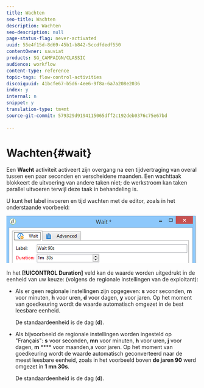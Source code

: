 ```yaml
---
title: Wachten
seo-title: Wachten
description: Wachten
seo-description: null
page-status-flag: never-activated
uuid: 55e4f15d-8d69-45b1-b842-5ccdfdedf550
contentOwner: sauviat
products: SG_CAMPAIGN/CLASSIC
audience: workflow
content-type: reference
topic-tags: flow-control-activities
discoiquuid: 41bcfe67-b5d6-4ee6-9f8a-6a7a208e2036
index: y
internal: n
snippet: y
translation-type: tm+mt
source-git-commit: 579329d9194115065dff2c192deb0376c75e67bd

---
```



# Wachten{#wait}

Een **Wacht** activiteit activeert zijn overgang na een tijdvertraging van overal tussen een paar seconden en verscheidene maanden. Een wachttaak blokkeert de uitvoering van andere taken niet; de werkstroom kan taken parallel uitvoeren terwijl deze taak in behandeling is.

U kunt het label invoeren en tijd wachten met de editor, zoals in het onderstaande voorbeeld:

![](assets/edit_wait.png)

In het **[!UICONTROL Duration]** veld kan de waarde worden uitgedrukt in de eenheid van uw keuze: (volgens de regionale instellingen van de exploitant):

* Als er geen regionale instellingen zijn opgegeven: **s** voor seconden, **m** voor minuten, **h** voor uren, **d** voor dagen, **y** voor jaren. Op het moment van goedkeuring wordt de waarde automatisch omgezet in de best leesbare eenheid.

   De standaardeenheid is de dag (**d**).

* Als bijvoorbeeld de regionale instellingen worden ingesteld op &quot;Français&quot;: **s** voor seconden, **mn** voor minuten, **h** voor uren, **j** voor dagen, **m** **** voor maanden,a voor jaren. Op het moment van goedkeuring wordt de waarde automatisch geconverteerd naar de meest leesbare eenheid, zoals in het voorbeeld boven **de jaren 90** werd omgezet in **1 mn 30s**.

   De standaardeenheid is de dag (**d**).

